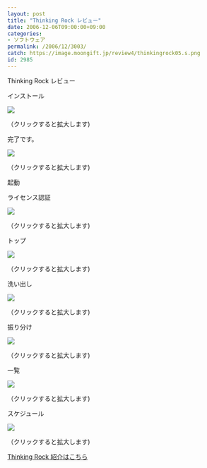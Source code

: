 ```yaml
---
layout: post
title: "Thinking Rock レビュー"
date: 2006-12-06T09:00:00+09:00
categories:
- ソフトウェア
permalink: /2006/12/3003/
catch: https://image.moongift.jp/review4/thinkingrock05.s.png
id: 2985
---
```

Thinking Rock レビュー  
<!--more-->

インストール

  

[![](https://image.moongift.jp/review4/thinkingrock01.s.png)](https://image.moongift.jp/review4/thinkingrock01.png)  
  
（クリックすると拡大します)

  

完了です。

  

[![](https://image.moongift.jp/review4/thinkingrock02.s.png)](https://image.moongift.jp/review4/thinkingrock02.png)  
  
（クリックすると拡大します)

  

起動

  

ライセンス認証

  

[![](https://image.moongift.jp/review4/thinkingrock03.s.png)](https://image.moongift.jp/review4/thinkingrock03.png)  
  
（クリックすると拡大します)

  

トップ

  

[![](https://image.moongift.jp/review4/thinkingrock04.s.png)](https://image.moongift.jp/review4/thinkingrock04.png)  
  
（クリックすると拡大します)

  

洗い出し

  

[![](https://image.moongift.jp/review4/thinkingrock05.s.png)](https://image.moongift.jp/review4/thinkingrock05.png)  
  
（クリックすると拡大します)

  

振り分け

  

[![](https://image.moongift.jp/review4/thinkingrock06.s.png)](https://image.moongift.jp/review4/thinkingrock06.png)  
  
（クリックすると拡大します)

  

一覧

  

[![](https://image.moongift.jp/review4/thinkingrock07.s.png)](https://image.moongift.jp/review4/thinkingrock07.png)  
  
（クリックすると拡大します)

  

スケジュール

  

[![](https://image.moongift.jp/review4/thinkingrock08.s.png)](https://image.moongift.jp/review4/thinkingrock08.png)  
  
（クリックすると拡大します)

  

[Thinking Rock 紹介はこちら](http://fw.moongift.jp/intro/i-2996.html)

